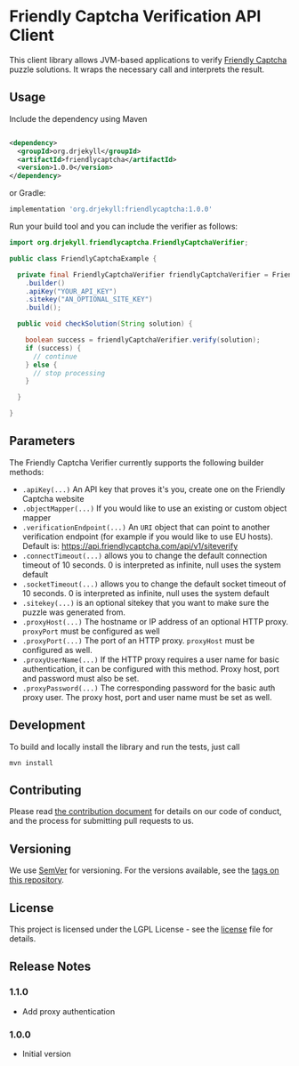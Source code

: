 # Friendly Captcha Verification API Client

This client library allows JVM-based applications to
verify [Friendly Captcha](https://www.friendlycaptcha.com) puzzle solutions. It wraps the necessary
call and interprets the result.

## Usage

Include the dependency using Maven

```xml

<dependency>
  <groupId>org.drjekyll</groupId>
  <artifactId>friendlycaptcha</artifactId>
  <version>1.0.0</version>
</dependency>
```

or Gradle:

```groovy
implementation 'org.drjekyll:friendlycaptcha:1.0.0'
```

Run your build tool and you can include the verifier as follows:

```java
import org.drjekyll.friendlycaptcha.FriendlyCaptchaVerifier;

public class FriendlyCaptchaExample {

  private final FriendlyCaptchaVerifier friendlyCaptchaVerifier = FriendlyCaptchaVerifier
    .builder()
    .apiKey("YOUR_API_KEY")
    .sitekey("AN_OPTIONAL_SITE_KEY")
    .build();

  public void checkSolution(String solution) {

    boolean success = friendlyCaptchaVerifier.verify(solution);
    if (success) {
      // continue
    } else {
      // stop processing
    }

  }

}
```

## Parameters

The Friendly Captcha Verifier currently supports the following builder methods:

* `.apiKey(...)` An API key that proves it's you, create one on the Friendly Captcha website
* `.objectMapper(...)` If you would like to use an existing or custom object mapper
* `.verificationEndpoint(...)` An `URI` object that can point to another verification endpoint (for
  example if you would like to use EU hosts). Default
  is: https://api.friendlycaptcha.com/api/v1/siteverify
* `.connectTimeout(...)` allows you to change the default connection timeout of 10 seconds. 0 is
  interpreted as infinite, null uses the system default
* `.socketTimeout(...)` allows you to change the default socket timeout of 10 seconds. 0 is
  interpreted as infinite, null uses the system default
* `.sitekey(...)` is an optional sitekey that you want to make sure the puzzle was generated from.
* `.proxyHost(...)` The hostname or IP address of an optional HTTP proxy. `proxyPort` must be
  configured as well
* `.proxyPort(...)` The port of an HTTP proxy. `proxyHost` must be configured as well.
* `.proxyUserName(...)` If the HTTP proxy requires a user name for basic authentication, it can be
  configured with this method. Proxy host, port and password must also be set.
* `.proxyPassword(...)` The corresponding password for the basic auth proxy user. The proxy host,
  port and user name must be set as well.

## Development

To build and locally install the library and run the tests, just call

    mvn install

## Contributing

Please read [the contribution document](CONTRIBUTING.md) for details on our code of conduct, and the
process for submitting pull requests to us.

## Versioning

We use [SemVer](http://semver.org/) for versioning. For the versions available, see
the [tags on this repository](https://github.com/dheid/friendlycaptcha/tags).

## License

This project is licensed under the LGPL License - see the [license](LICENSE) file for details.

## Release Notes

### 1.1.0

* Add proxy authentication

### 1.0.0

* Initial version
